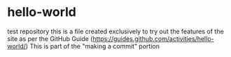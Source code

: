 # hello-world
test repository
this is a file created exclusively to try out the features of the site as per the GitHub Guide (https://guides.github.com/activities/hello-world/)
This is part of the "making a commit" portion
